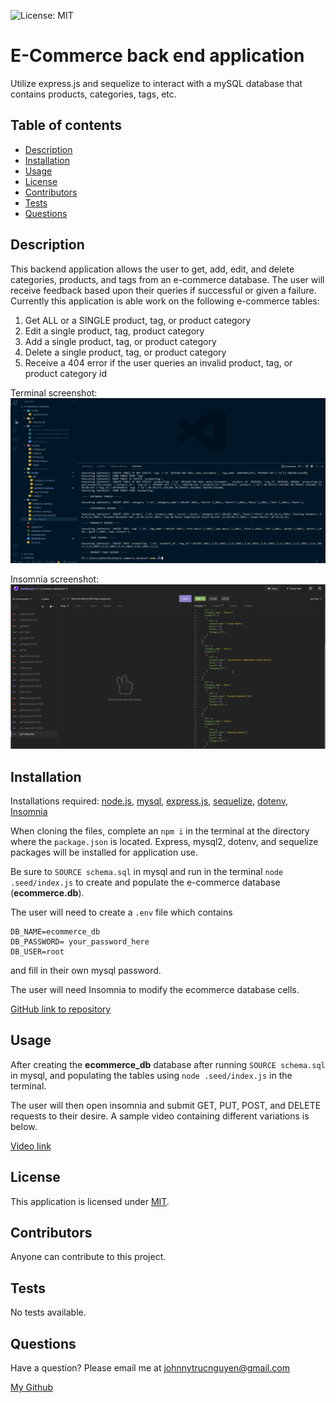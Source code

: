 ![License: MIT](https://img.shields.io/badge/License-MIT-yellow.svg)
# E-Commerce back end application

Utilize express.js and sequelize to interact with a mySQL database that contains products, categories, tags, etc. 

## Table of contents
* [Description](#description)
* [Installation](#installation)
* [Usage](#usage)
* [License](#license)
* [Contributors](#contributors)
* [Tests](#tests)
* [Questions](#questions)

## Description

This backend application allows the user to get, add, edit, and delete categories, products, and tags from an e-commerce database.  The user will receive feedback based upon their queries if successful or given a failure.  Currently this application is able work on the following e-commerce tables:

<ol>
<li>Get ALL or a SINGLE product, tag, or product category</li>
<li>Edit a single product, tag, product category</li>
<li>Add a single product, tag, or product category</li>
<li>Delete a single product, tag, or product category</li>
<li>Receive a 404 error if the user queries an invalid product, tag, or product category id</li>
</ol>

Terminal screenshot:
<img src='./readme_assets/terminal_ss.png'>

Insomnia screenshot:
<img src='./readme_assets/insomnia_ss.png'>

## Installation

Installations required: [node.js](https://nodejs.org/en/), [mysql](https://www.mysql.com/), [express.js](https://www.npmjs.com/package/express), [sequelize](https://www.npmjs.com/package/sequelize), [dotenv](https://www.npmjs.com/package/dotenv), [Insomnia](https://insomnia.rest/)

When cloning the files, complete an <code>npm i</code> in the terminal at the directory where the ```package.json``` is located.  Express, mysql2, dotenv, and sequelize packages will be installed for application use.  

Be sure to ```SOURCE schema.sql``` in mysql and run in the terminal ```node .seed/index.js``` to create and populate the e-commerce database (**ecommerce.db**). 

The user will need to create a ```.env``` file which contains
```
DB_NAME=ecommerce_db
DB_PASSWORD= your_password_here
DB_USER=root
``` 
and fill in their own mysql password.

The user will need Insomnia to modify the ecommerce database cells.

[GitHub link to repository](https://github.com/NguyenJohnnyT/e-commerce_backendr)


## Usage

After creating the **ecommerce_db** database after running ```SOURCE schema.sql``` in mysql, and populating the tables using ```node .seed/index.js``` in the terminal.

The user will then open insomnia and submit GET, PUT, POST, and DELETE requests to their desire.  A sample video containing different variations is below.

[Video link](https://streamable.com/sr2fw3)

## License

This application is licensed under [MIT]((https://opensource.org/licenses/MIT)).

## Contributors

Anyone can contribute to this project.

## Tests

No tests available.

## Questions
Have a question? Please email me at johnnytrucnguyen@gmail.com

[My Github](https://www.github.com/nguyenjohnnyt)